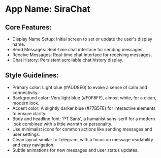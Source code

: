 # **App Name**: SiraChat

## Core Features:

- Display Name Setup: Initial screen to set or update the user's display name.
- Send Messages: Real-time chat interface for sending messages.
- Receive Messages: Real-time chat interface for receiving messages.
- Chat History: Persistent scrollable chat history display.

## Style Guidelines:

- Primary color: Light blue (#ADD8E6) to evoke a sense of calm and connectivity.
- Background color: Very light blue (#F0F8FF), almost white, for a clean, modern look.
- Accent color: A slightly darker blue (#77B5FE) for interactive elements to ensure clarity.
- Body and headline font: 'PT Sans', a humanist sans-serif for a modern look combined with a little warmth or personality.
- Use minimalist icons for common actions like sending messages and user settings.
- Clean layout similar to Telegram, with a focus on message readability and easy navigation.
- Subtle animations for new messages and user status updates.